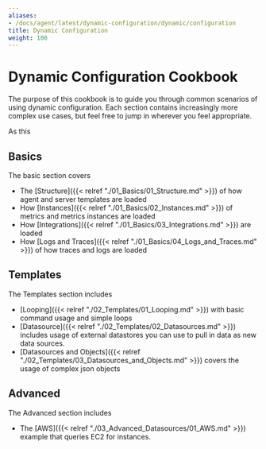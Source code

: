 ```yaml
---
aliases:
- /docs/agent/latest/dynamic-configuration/dynamic/configuration
title: Dynamic Configuration
weight: 100
---
```


# Dynamic Configuration Cookbook

The purpose of this cookbook is to guide you through common scenarios of using dynamic configuration. Each section contains increasingly more complex use cases, but feel free to jump in wherever you feel appropriate.

As this

## Basics

The basic section covers
- The [Structure]({{< relref "./01_Basics/01_Structure.md" >}}) of how agent and server templates are loaded
- How [Instances]({{< relref "./01_Basics/02_Instances.md" >}}) of metrics and metrics instances are loaded
- How [Integrations]({{< relref "./01_Basics/03_Integrations.md" >}}) are loaded
- How [Logs and Traces]({{< relref "./01_Basics/04_Logs_and_Traces.md" >}}) of how traces and logs are loaded

## Templates
The Templates section includes

- [Looping]({{< relref "./02_Templates/01_Looping.md" >}}) with basic command usage and simple loops
- [Datasource]({{< relref "./02_Templates/02_Datasources.md" >}}) includes usage of external datastores you can use to pull in data as new data sources.
- [Datasources and Objects]({{< relref "./02_Templates/03_Datasources_and_Objects.md" >}}) covers the usage of complex json objects

## Advanced
The Advanced section includes
- The [AWS]({{< relref "./03_Advanced_Datasources/01_AWS.md" >}}) example that queries EC2 for instances.
